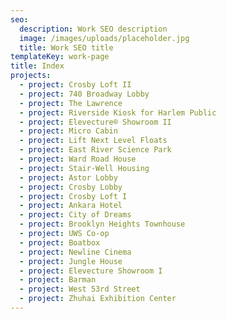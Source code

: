 ```yaml
---
seo:
  description: Work SEO description
  image: /images/uploads/placeholder.jpg
  title: Work SEO title
templateKey: work-page
title: Index
projects:
  - project: Crosby Loft II
  - project: 740 Broadway Lobby
  - project: The Lawrence
  - project: Riverside Kiosk for Harlem Public
  - project: Elevecture® Showroom II
  - project: Micro Cabin
  - project: Lift Next Level Floats
  - project: East River Science Park
  - project: Ward Road House
  - project: Stair-Well Housing
  - project: Astor Lobby
  - project: Crosby Lobby
  - project: Crosby Loft I
  - project: Ankara Hotel
  - project: City of Dreams
  - project: Brooklyn Heights Townhouse
  - project: UWS Co-op
  - project: Boatbox
  - project: Newline Cinema
  - project: Jungle House
  - project: Elevecture Showroom I
  - project: Barman
  - project: West 53rd Street
  - project: Zhuhai Exhibition Center
---
```


